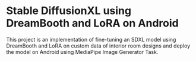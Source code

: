 # Stable DiffusionXL using DreamBooth and LoRA on Android
This project is an implementation of fine-tuning an SDXL model using DreamBooth and LoRA on custom data of interior room designs and deploy the model on Android using MediaPipe Image Generator Task.
